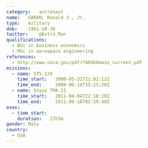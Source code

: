 ```yaml
---
category:	astronaut
name:	GARAN, Ronald J., Jr.
type:	military
dob:	1961-10-30
twitter:	@Astro_Ron
qualifications:
  - BSc in business economics
  - MSc in aerospace engineering
references:
  - http://www.nasa.gov/pdf/740566main_current.pdf
missions:
  - name: STS-124
    time_start:   2008-05-31T21:02:12Z
    time_end:     2008-06-14T15:15:20Z
  - name: Soyuz TMA-21
    time_start:   2011-04-04T22:18:20Z
    time_end:     2011-09-16T03:59:40Z
evas:
  - time_start: 
    duration:   27h3m
gender:	Male
country:
  - USA
---
```

